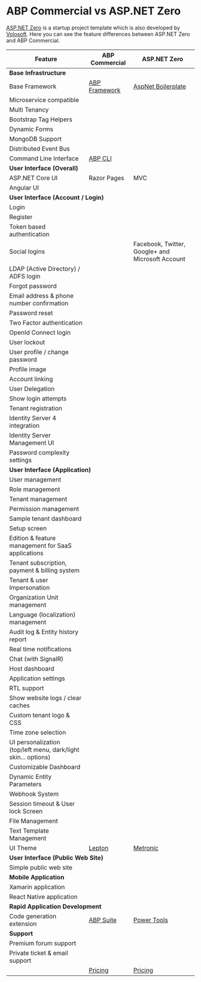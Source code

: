 # ABP Commercial vs ASP.NET Zero

[ASP.NET Zero](https://aspnetzero.com/) is a startup project template which is also developed by [Volosoft](https://volosoft.com/). Here you can see the feature differences between ASP.NET Zero and ABP Commercial.

<!DOCTYPE html PUBLIC "-//W3C//DTD XHTML 1.0 Transitional//EN" "http://www.w3.org/TR/xhtml1/DTD/xhtml1-transitional.dtd">
<html xmlns="http://www.w3.org/1999/xhtml">

<head>
<meta content="text/html; charset=utf-8" http-equiv="Content-Type" />
</head>
<body>

<table id="TemplateComparisonTable" class="table">
        <thead>
            <tr>
                <th>Feature</th>
                <th>ABP Commercial</th>
                <th>ASP.NET Zero</th>
            </tr>
        </thead>
        <tbody>
            <tr>
                <td colspan="3"><strong>Base Infrastructure</strong></td>
            </tr>
            <tr>
                <td>Base Framework</td>
                <td><a href="https://github.com/abpframework/abp/" target="_blank"> ABP Framework</a></td>
                <td><a href="https://github.com/aspnetboilerplate/aspnetboilerplate" target="_blank">AspNet Boilerplate</a></td>
            </tr>
            <tr>
                <td>Microservice compatible</td>
                <td><i class="fa fa-check text-success"></i></td>
                <td><i class="fa fa-minus text-secondary"></i></td>
            </tr>
            <tr>
                <td>Multi Tenancy</td>
                <td><i class="fa fa-check text-success"></i></td>
                <td><i class="fa fa-check text-success"></i></td>
            </tr>
            <tr>
                <td>Bootstrap Tag Helpers</td>
                <td><i class="fa fa-check text-success"></i></td>
                <td><i class="fa fa-minus text-secondary"></i></td>
            </tr>
            <tr>
                <td>Dynamic Forms</td>
                <td><i class="fa fa-check text-success"></i></td>
                <td><i class="fa fa-minus text-secondary"></i></td>
            </tr>
            <tr>
                <td>MongoDB Support</td>
                <td><i class="fa fa-check text-success"></i></td>
                <td><i class="fa fa-minus text-secondary"></i></td>
            </tr>
            <tr>
                <td>Distributed Event Bus</td>
                <td><i class="fa fa-check text-success"></i></td>
                <td><i class="fa fa-minus text-secondary"></i></td>
            </tr>
            <tr>
                <td>Command Line Interface</td>
                <td><a href="https://docs.abp.io/en/abp/latest/CLI" target="_blank">ABP CLI</a></td>
                <td><i class="fa fa-minus text-secondary"></i></td>
            </tr>
            <tr>
                <td colspan="3"><strong>User Interface (Overall)</strong></td>
            </tr>
            <tr>
                <td>ASP.NET Core UI</td>
                <td>Razor Pages</td>
                <td>MVC</td>
            </tr>
            <tr>
                <td>Angular UI</td>
                <td><i class="fa fa-check text-success"></i></td>
                <td><i class="fa fa-check text-success"></i></td>
            </tr>
            <tr>
                <td colspan="3"><strong>User Interface (Account / Login)</strong></td>
            </tr>
            <tr>
                <td>Login</td>
                <td><i class="fa fa-check text-success"></i></td>
                <td><i class="fa fa-check text-success"></i></td>
            </tr>
            <tr>
                <td>Register</td>
                <td><i class="fa fa-check text-success"></i></td>
                <td><i class="fa fa-check text-success"></i></td>
            </tr>
            <tr>
                <td>Token based authentication</td>
                <td><i class="fa fa-check text-success"></i></td>
                <td><i class="fa fa-check text-success"></i></td>
            </tr>
            <tr>
                <td>Social logins</td>
                <td><i class="fa fa-minus text-secondary"></i></td>
                <td>Facebook, Twitter, Google+ and Microsoft Account</td>
            </tr>
            <tr>
                <td>LDAP (Active Directory) / ADFS login</td>
                <td><i class="fa fa-check text-success"></i></td>
                <td><i class="fa fa-check text-success"></i></td>
            </tr>
            <tr>
                <td>Forgot password</td>
                <td><i class="fa fa-check text-success"></i></td>
                <td><i class="fa fa-check text-success"></i></td>
            </tr>
            <tr>
                <td>Email address &amp; phone number confirmation</td>
                <td><i class="fa fa-check text-success"></i></td>
                <td><i class="fa fa-check text-success"></i></td>
            </tr>
            <tr>
                <td>Password reset</td>
                <td><i class="fa fa-check text-success"></i></td>
                <td><i class="fa fa-check text-success"></i></td>
            </tr>
            <tr>
                <td>Two Factor authentication</td>
                <td><i class="fa fa-check text-success"></i></td>
                <td><i class="fa fa-check text-success"></i></td>
            </tr>
            <tr>
                <td>OpenId Connect login</td>
                <td><i class="fa fa-check text-success"></i></td>
                <td><i class="fa fa-check text-success"></i></td>
            </tr>
            <tr>
                <td>User lockout</td>
                <td><i class="fa fa-check text-success"></i></td>
                <td><i class="fa fa-check text-success"></i></td>
            </tr>
            <tr>
                <td>User profile / change password</td>
                <td><i class="fa fa-check text-success"></i></td>
                <td><i class="fa fa-check text-success"></i></td>
            </tr>
            <tr>
                <td>Profile image</td>
                <td><i class="fa fa-minus text-secondary"></i></td>
                <td><i class="fa fa-check text-success"></i></td>
            </tr>
            <tr>
                <td>Account linking</td>
                <td><i class="fa fa-minus text-secondary"></i></td>
                <td><i class="fa fa-check text-success"></i></td>
            </tr>
            <tr>
                <td>User Delegation</td>
                <td><i class="fa fa-minus text-secondary"></i></td>
                <td><i class="fa fa-check text-success"></i></td>
            </tr>
            <tr>
                <td>Show login attempts</td>
                <td><i class="fa fa-minus text-secondary"></i></td>
                <td><i class="fa fa-check text-success"></i></td>
            </tr>
            <tr>
                <td>Tenant registration</td>
                <td><i class="fa fa-minus text-secondary"></i></td>
                <td><i class="fa fa-check text-success"></i></td>
            </tr>
            <tr>
                <td>Identity Server 4 integration</td>
                <td><i class="fa fa-check text-success"></i></td>
                <td><i class="fa fa-check text-success"></i></td>
            </tr>
            <tr>
                <td>Identity Server Management UI</td>
                <td><i class="fa fa-check text-success"></i></td>
                <td><i class="fa fa-minus text-secondary"></i></td>
            </tr>
            <tr>
                <td>Password complexity settings</td>
                <td><i class="fa fa-check text-success"></i></td>
                <td><i class="fa fa-check text-success"></i></td>
            </tr>
            <tr>
                <td colspan="3"><strong>User Interface (Application)</strong></td>
            </tr>
            <tr>
                <td>User management</td>
                <td><i class="fa fa-check text-success"></i></td>
                <td><i class="fa fa-check text-success"></i></td>
            </tr>
            <tr>
                <td>Role management</td>
                <td><i class="fa fa-check text-success"></i></td>
                <td><i class="fa fa-check text-success"></i></td>
            </tr>
            <tr>
                <td>Tenant management</td>
                <td><i class="fa fa-check text-success"></i></td>
                <td><i class="fa fa-check text-success"></i></td>
            </tr>
            <tr>
                <td>Permission management</td>
                <td><i class="fa fa-check text-success"></i></td>
                <td><i class="fa fa-check text-success"></i></td>
            </tr>
            <tr>
                <td>Sample tenant dashboard</td>
                <td><i class="fa fa-minus text-secondary"></i></td>
                <td><i class="fa fa-check text-success"></i></td>
            </tr>
            <tr>
                <td>Setup screen</td>
                <td><i class="fa fa-minus text-secondary"></i></td>
                <td><i class="fa fa-check text-success"></i></td>
            </tr>
            <tr>
                <td>Edition &amp; feature management for SaaS applications</td>
                <td><i class="fa fa-check text-success"></i></td>
                <td><i class="fa fa-check text-success"></i></td>
            </tr>
            <tr>
                <td>Tenant subscription, payment &amp; billing system</td>
                <td><i class="fa fa-minus text-secondary"></i></td>
                <td><i class="fa fa-check text-success"></i></td>
            </tr>
            <tr>
                <td>Tenant &amp; user Impersonation</td>
                <td><i class="fa fa-minus text-secondary"></i></td>
                <td><i class="fa fa-check text-success"></i></td>
            </tr>
            <tr>
                <td>Organization Unit management</td>
                <td><i class="fa fa-check text-success"></i></td>
                <td><i class="fa fa-check text-success"></i></td>
            </tr>
            <tr>
                <td>Language (localization) management</td>
                <td><i class="fa fa-check text-success"></i></td>
                <td><i class="fa fa-check text-success"></i></td>
            </tr>
            <tr>
                <td>Audit log & Entity history report</td>
                <td><i class="fa fa-check text-success"></i></td>
                <td><i class="fa fa-check text-success"></i></td>
            </tr>
            <tr>
                <td>Real time notifications</td>
                <td><i class="fa fa-minus text-secondary"></i></td>
                <td><i class="fa fa-check text-success"></i></td>
            </tr>
            <tr>
                <td>Chat (with SignalR)</td>
                <td><i class="fa fa-check text-success"></i></td>
                <td><i class="fa fa-check text-success"></i></td>
            </tr>
            <tr>
                <td>Host dashboard</td>
                <td><i class="fa fa-check text-success"></i></td>
                <td><i class="fa fa-check text-success"></i></td>
            </tr>
            <tr>
                <td>Application settings</td>
                <td><i class="fa fa-check text-success"></i></td>
                <td><i class="fa fa-check text-success"></i></td>
            </tr>
            <tr>
                <td>RTL support</td>
                <td><i class="fa fa-check text-success"></i></td>
                <td><i class="fa fa-check text-success"></i></td>   
            </tr>
            <tr>
                <td>Show website logs / clear caches</td>
                <td><i class="fa fa-minus text-secondary"></i></td>
                <td><i class="fa fa-check text-success"></i></td>
            </tr>
            <tr>
                <td>Custom tenant logo &amp; CSS</td>
                <td><i class="fa fa-minus text-secondary"></i></td>
                <td><i class="fa fa-check text-success"></i></td>
            </tr>
            <tr>
                <td>Time zone selection</td>
                <td><i class="fa fa-minus text-secondary"></i></td>
                <td><i class="fa fa-check text-success"></i></td>
            </tr>
            <tr>
                <td>UI personalization (top/left menu, dark/light skin... options)</td>
                <td><i class="fa fa-check text-success"></i></td>
                <td><i class="fa fa-check text-success"></i></td>
            </tr>
            <tr>
                <td>Customizable Dashboard</td>
                <td><i class="fa fa-minus text-secondary"></i></td>
                <td><i class="fa fa-check text-success"></i></td>
            </tr>
            <tr>
                <td>Dynamic Entity Parameters</td>
                <td><i class="fa fa-minus text-secondary"></i></td>
                <td><i class="fa fa-check text-success"></i></td>
            </tr>
            <tr>
                <td>Webhook System</td>
                <td><i class="fa fa-minus text-secondary"></i></td>
                <td><i class="fa fa-check text-success"></i></td>
            </tr>
            <tr>
                <td>Session timeout & User lock Screen</td>
                <td><i class="fa fa-minus text-secondary"></i></td>
                <td><i class="fa fa-check text-success"></i></td>
            </tr>
            <tr>
                <td>File Management</td>
                <td><i class="fa fa-check text-success"></i></td>
                <td><i class="fa fa-minus text-secondary"></i></td>
            </tr>
            <tr>
                <td>Text Template Management</td>
                <td><i class="fa fa-check text-success"></i></td>
                <td><i class="fa fa-minus text-secondary"></i></td>
            </tr>
            <tr>
                <td>UI Theme</td>
                <td><a href="http://leptontheme.com/" target="_blank">Lepton</a></td>
                <td><a href="https://keenthemes.com/metronic/" target="_blank">Metronic</a></td>
            </tr>
            <tr>
                <td colspan="3"><strong>User Interface (Public Web Site)</strong></td>
            </tr>
            <tr>
                <td>Simple public web site</td>
                <td><i class="fa fa-minus text-secondary"></i></td>
                <td><i class="fa fa-check text-success"></i></td>
            </tr>
            <tr>
                <td colspan="3"><strong>Mobile Application</strong></td>
            </tr>
            <tr>
                <td>Xamarin application</td>
                <td><i class="fa fa-minus text-secondary"></i></td>
                <td><i class="fa fa-check text-success"></i></td>
            </tr>
            <tr>
                <td>React Native application</td>
                <td><i class="fa fa-check text-success"></i></td>
                <td><i class="fa fa-minus text-secondary"></i></td>
            </tr>
            <tr>
                <td colspan="3"><strong>Rapid Application Development</strong></td>
            </tr>
            <tr>
                <td>Code generation extension</td>
                <td><a href="https://docs.abp.io/en/commercial/latest/abp-suite/index" target="_blank">ABP Suite</a></td>
                <td><a href="https://docs.aspnetzero.com/en/common/latest/Rapid-Application-Development" target="_blank">Power Tools</a></td>
            </tr>
            <tr>
                <td colspan="3"><strong>Support</strong></td>
            </tr>
            <tr>
                <td>Premium forum support</td>
                <td><i class="fa fa-check text-success"></i></td>
                <td><i class="fa fa-check text-success"></i></td>
            </tr>
            <tr>
                <td>Private ticket & email support</td>
                <td><i class="fa fa-check text-success"></i></td>
                <td><i class="fa fa-minus text-secondary"></i></td>
            </tr>
            <tr>
                <td>&nbsp;</td>
                <td><a href="https://commercial.abp.io/pricing" target="_blank" rel="noopener">Pricing</a></td>
                <td><a href="https://aspnetzero.com/Pricing">Pricing</a></td>
            </tr>
        </tbody>
    </table>


</body>

</html>